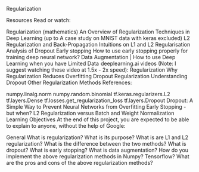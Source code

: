 Regularization

Resources
Read or watch:

Regularization (mathematics)
An Overview of Regularization Techniques in Deep Learning (up to A case study on MNIST data with keras excluded)
L2 Regularization and Back-Propagation
Intuitions on L1 and L2 Regularisation
Analysis of Dropout
Early stopping
How to use early stopping properly for training deep neural network?
Data Augmentation | How to use Deep Learning when you have Limited Data 
deeplearning.ai videos (Note: I suggest watching these video at 1.5x - 2x speed):
Regularization
Why Regularization Reduces Overfitting
Dropout Regularization
Understanding Dropout
Other Regularization Methods
References:

numpy.linalg.norm
numpy.random.binomial
tf.keras.regularizers.L2
tf.layers.Dense
tf.losses.get_regularization_loss
tf.layers.Dropout
Dropout: A Simple Way to Prevent Neural Networks from Overfitting
Early Stopping - but when?
L2 Regularization versus Batch and Weight Normalization
Learning Objectives
At the end of this project, you are expected to be able to explain to anyone, without the help of Google:

General
What is regularization? What is its purpose?
What is are L1 and L2 regularization? What is the difference between the two methods?
What is dropout?
What is early stopping?
What is data augmentation?
How do you implement the above regularization methods in Numpy? Tensorflow?
What are the pros and cons of the above regularization methods?
